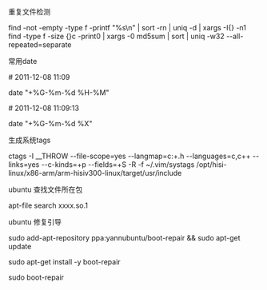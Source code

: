重复文件检测

find -not -empty -type f -printf "%s\n" | sort -rn | uniq -d | xargs -I{} -n1 find -type f -size {}c -print0 | xargs -0 md5sum | sort | uniq -w32 --all-repeated=separate

常用date

\# 2011-12-08 11:09

date "+%G-%m-%d %H-%M"

\# 2011-12-08 11:09:13

date "+%G-%m-%d %X"

生成系统tags

ctags -I __THROW --file-scope=yes --langmap=c:+.h --languages=c,c++ --links=yes --c-kinds=+p --fields=+S  -R -f ~/.vim/systags /opt/hisi-linux/x86-arm/arm-hisiv300-linux/target/usr/include

ubuntu 查找文件所在包

apt-file search xxxx.so.1

ubuntu 修复引导

sudo add-apt-repository ppa:yannubuntu/boot-repair && sudo apt-get update

sudo apt-get install -y boot-repair

sudo boot-repair
